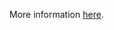 More information [here](https://docs.prismacloud.io/en/enterprise-edition/policy-reference/aws-policies/aws-general-policies/ensure-aws-rds-postgresql-instances-use-a-non-vulnerable-version-of-log-fdw-extension).
